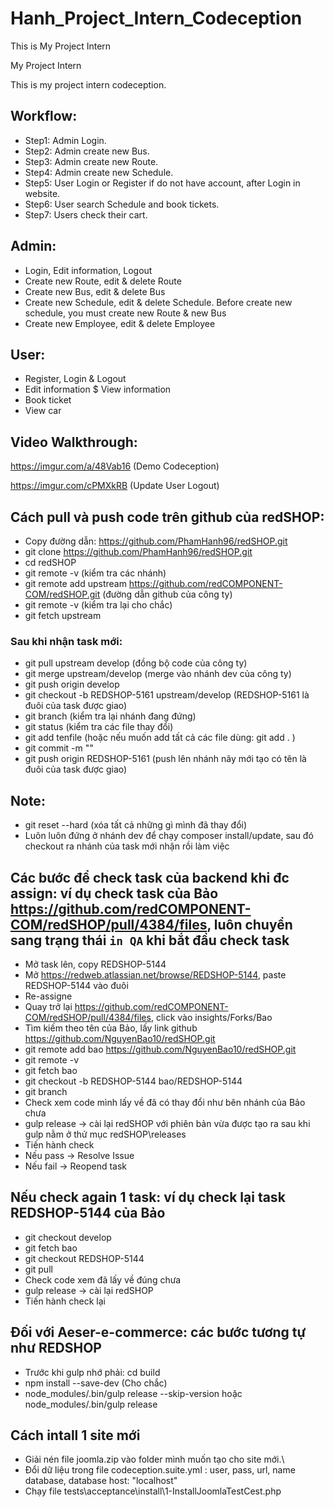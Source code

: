 # Hanh_Project_Intern_Codeception

This is My Project Intern

My Project Intern

This is my project intern codeception.

## Workflow:
- Step1: Admin Login.
- Step2: Admin create new Bus.
- Step3: Admin create new Route.
- Step4: Admin create new Schedule.
- Step5: User Login or Register if do not have account, after Login in website.
- Step6: User search Schedule and book tickets.
- Step7: Users check their cart.
## Admin:
- Login, Edit information, Logout
- Create new Route, edit & delete Route
- Create new Bus, edit & delete Bus
- Create new Schedule, edit & delete Schedule. Before create new schedule, you must create new Route & new Bus
- Create new Employee, edit & delete Employee
## User:
- Register, Login & Logout
- Edit information $ View information
- Book ticket
- View car
## Video Walkthrough:
https://imgur.com/a/48Vab16
(Demo Codeception)

https://imgur.com/cPMXkRB
(Update User Logout)

## Cách pull và push code trên github của redSHOP:
- Copy đường dẫn: https://github.com/PhamHanh96/redSHOP.git
- git clone https://github.com/PhamHanh96/redSHOP.git
- cd redSHOP
- git remote -v (kiểm tra các nhánh)
- git remote add upstream https://github.com/redCOMPONENT-COM/redSHOP.git (đường dẫn github của công ty)
- git remote -v (kiểm tra lại cho chắc)
- git fetch upstream
### Sau khi nhận task mới:
- git pull upstream develop (đồng bộ code của công ty)
- git merge upstream/develop (merge vào nhánh dev của công ty)
- git push origin develop
- git checkout -b REDSHOP-5161 upstream/develop (REDSHOP-5161 là đuôi của task được giao)
- git branch (kiểm tra lại nhánh đang đứng)
- git status (kiểm tra các file thay đổi)
- git add tenfile (hoặc nếu muốn add tất cả các file dùng: git add . )
- git commit -m ""
- git push origin REDSHOP-5161 (push lên nhánh nãy mới tạo có tên là đuôi của task được giao)
## Note:
- git reset --hard (xóa tất cả những gì mình đã thay đổi)
- Luôn luôn đứng ở nhánh dev để chạy composer install/update, sau đó checkout ra nhánh của task mới nhận rồi làm việc
## Các bước để check task của backend khi đc assign: ví dụ check task của Bảo https://github.com/redCOMPONENT-COM/redSHOP/pull/4384/files, luôn chuyển sang trạng thái `in QA` khi bắt đầu check task
- Mở task lên, copy REDSHOP-5144
- Mở https://redweb.atlassian.net/browse/REDSHOP-5144, paste REDSHOP-5144 vào đuôi
- Re-assigne
- Quay trở lại https://github.com/redCOMPONENT-COM/redSHOP/pull/4384/files, click vào insights/Forks/Bao
- Tìm kiếm theo tên của Bảo, lấy link github https://github.com/NguyenBao10/redSHOP.git
- git remote add bao https://github.com/NguyenBao10/redSHOP.git
- git remote -v
- git fetch bao
- git checkout -b REDSHOP-5144 bao/REDSHOP-5144
- git branch
- Check xem code mình lấy về đã có thay đổi như bên nhánh của Bảo chưa
- gulp release -> cài lại redSHOP với phiên bản vừa được tạo ra sau khi gulp nằm ở thử mục redSHOP\releases
- Tiến hành check
- Nếu pass -> Resolve Issue
- Nếu fail -> Reopend task
## Nếu check again 1 task: ví dụ check lại task REDSHOP-5144 của Bảo
- git checkout develop
- git fetch bao
- git checkout REDSHOP-5144
- git pull
- Check code xem đã lấy về đúng chưa
- gulp release -> cài lại redSHOP
- Tiến hành check lại
## Đối với Aeser-e-commerce: các bước tương tự như REDSHOP
- Trước khi gulp nhớ phải: cd build
- npm install --save-dev (Cho chắc)
- node_modules/.bin/gulp release --skip-version
hoặc node_modules/.bin/gulp release
## Cách intall 1 site mới
- Giải nén file joomla.zip vào folder mình muốn tạo cho site mới.\
- Đổi dữ liệu trong file codeception.suite.yml : user, pass, url, name database, database host: "localhost"
- Chạy file tests\acceptance\install\1-InstallJoomlaTestCest.php
